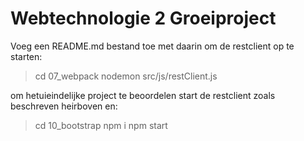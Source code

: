 # Webtechnologie 2 Groeiproject

Voeg een README.md bestand toe met daarin
om de restclient op te starten:
>cd 07_webpack
>nodemon src/js/restClient.js

om hetuieindelijke project te beoordelen start de restclient zoals beschreven heirboven en:
> cd 10_bootstrap
> npm i
> npm start

